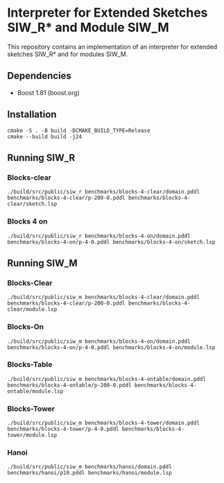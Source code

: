 # Interpreter for Extended Sketches SIW_R* and Module SIW_M

This repository contains an implementation of an interpreter
for extended sketches SIW_R* and for modules SIW_M.

## Dependencies

- Boost 1.81 (boost.org)

## Installation

```console
cmake -S . -B build -DCMAKE_BUILD_TYPE=Release
cmake --build build -j24
```

## Running SIW_R

### Blocks-clear

```console
./build/src/public/siw_r benchmarks/blocks-4-clear/domain.pddl benchmarks/blocks-4-clear/p-200-0.pddl benchmarks/blocks-4-clear/sketch.lsp
```

### Blocks 4 on

```console
./build/src/public/siw_r benchmarks/blocks-4-on/domain.pddl benchmarks/blocks-4-on/p-4-0.pddl benchmarks/blocks-4-on/sketch.lsp
```

## Running SIW_M

### Blocks-Clear

```console
./build/src/public/siw_m benchmarks/blocks-4-clear/domain.pddl benchmarks/blocks-4-clear/p-200-0.pddl benchmarks/blocks-4-clear/module.lsp
```

### Blocks-On

```console
./build/src/public/siw_m benchmarks/blocks-4-on/domain.pddl benchmarks/blocks-4-on/p-4-0.pddl benchmarks/blocks-4-on/module.lsp
```

### Blocks-Table

```console
./build/src/public/siw_m benchmarks/blocks-4-ontable/domain.pddl benchmarks/blocks-4-ontable/p-200-0.pddl benchmarks/blocks-4-ontable/module.lsp
```

### Blocks-Tower

```console
./build/src/public/siw_m benchmarks/blocks-4-tower/domain.pddl benchmarks/blocks-4-tower/p-4-0.pddl benchmarks/blocks-4-tower/module.lsp
```

### Hanoi

```console
./build/src/public/siw_m benchmarks/hanoi/domain.pddl benchmarks/hanoi/p10.pddl benchmarks/hanoi/module.lsp
```
